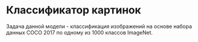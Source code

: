 # Классификатор картинок
Задача данной модели - классификация изображений на основе набора данных COCO 2017 по одному из 1000 классов ImageNet.
